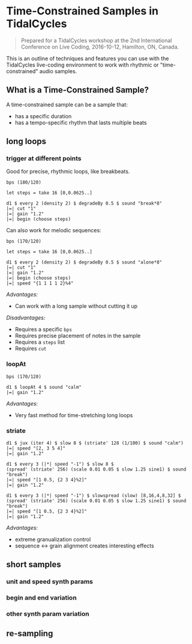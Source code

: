 Time-Constrained Samples in TidalCycles
=======================================

> Prepared for a TidalCycles workshop at the 2nd International Conference on
> Live Coding, 2016-10-12, Hamilton, ON, Canada.

This is an outline of techniques and features you can use with the TidalCycles
live-coding environment to work with rhythmic or "time-constrained" audio
samples.

## What is a Time-Constrained Sample?

A time-constrained sample can be a sample that:

- has a specific duration
- has a tempo-specific rhythm that lasts multiple beats

## long loops  

### trigger at different points

Good for precise, rhythmic loops, like breakbeats.

```
bps (180/120)

let steps = take 16 [0,0.0625..]

d1 $ every 2 (density 2) $ degradeBy 0.5 $ sound "break*8"
|=| cut "1"
|=| gain "1.2"
|=| begin (choose steps)
```

Can also work for melodic sequences:

```
bps (170/120)

let steps = take 16 [0,0.0625..]

d1 $ every 2 (density 2) $ degradeBy 0.5 $ sound "alone*8"
|=| cut "1"
|=| gain "1.2"
|=| begin (choose steps)
|=| speed "{1 1 1 1 2}%4"
```

*Advantages:*

- Can work with a long sample without cutting it up

*Disadvantages:*

- Requires a specific `bps`
- Requires precise placement of notes in the sample
- Requires a `steps` list
- Requires `cut`

### loopAt

```
bps (170/120)

d1 $ loopAt 4 $ sound "calm"
|=| gain "1.2"
```

*Advantages:*

- Very fast method for time-stretching long loops


### striate

```
d1 $ jux (iter 4) $ slow 8 $ (striate' 128 (1/100) $ sound "calm")
|=| speed "[2, 3 5 4]"
|=| gain "1.2"
```

```
d1 $ every 3 (|*| speed "-1") $ slow 8 $
(spread' (striate' 256) (scale 0.01 0.05 $ slow 1.25 sine1) $ sound "break")
|=| speed "[1 0.5, {2 3 4}%2]"
|=| gain "1.2"

d1 $ every 3 (|*| speed "-1") $ slowspread (slow) [8,16,4,8,32] $
(spread' (striate' 256) (scale 0.01 0.05 $ slow 1.25 sine1) $ sound "break")
|=| speed "[1 0.5, {2 3 4}%2]"
|=| gain "1.2"
```

*Advantages:*

- extreme granualization control
- sequence <-> grain alignment creates interesting effects



## short samples

### unit and speed synth params

### begin and end variation

### other synth param variation

## re-sampling
